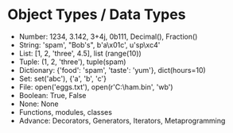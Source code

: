 # Object Types / Data Types

- Number: 1234, 3.142, 3+4j, 0b111, Decimal(), Fraction()
- String: 'spam', "Bob's", b'a\x01c', u'sp\xc4'
- List: [1, 2, 'three', 4.5], list (range(10))
- Tuple: (1, 2, 'three'), tuple(spam)
- Dictionary: {'food': 'spam', 'taste': 'yum'}, dict(hours=10)
- Set: set('abc'), {'a', 'b', 'c'}
- File: open('eggs.txt'), open(r'C:\ham.bin', 'wb')
- Boolean: True, False
- None: None
- Functions, modules, classes
- Advance: Decorators, Generators, Iterators, Metaprogramming